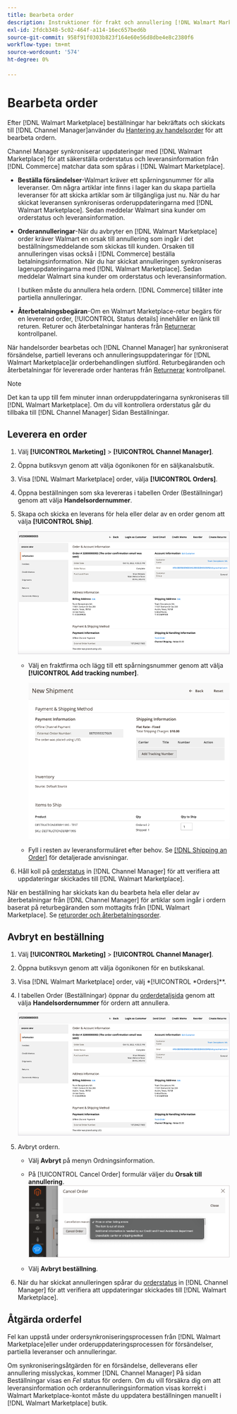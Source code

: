 ```yaml
---
title: Bearbeta order
description: Instruktioner för frakt och annullering [!DNL Walmart Marketplace] beställningar från Adobe Commerce och Magento Open Source."
exl-id: 2fdcb348-5c02-464f-a114-16ec657bed6b
source-git-commit: 958f91f0303b823f164e60e56d8dbe4e8c2380f6
workflow-type: tm+mt
source-wordcount: '574'
ht-degree: 0%

---
```


# Bearbeta order

Efter [!DNL Walmart Marketplace] beställningar har bekräftats och skickats till [!DNL Channel Manager]använder du [Hantering av handelsorder](https://docs.magento.com/user-guide/sales/orders-workspace.html) för att bearbeta ordern.

Channel Manager synkroniserar uppdateringar med [!DNL Walmart Marketplace] för att säkerställa orderstatus och leveransinformation från [!DNL Commerce] matchar data som spåras i [!DNL Walmart Marketplace].

* **Beställa försändelser**-Walmart kräver ett spårningsnummer för alla leveranser. Om några artiklar inte finns i lager kan du skapa partiella leveranser för att skicka artiklar som är tillgängliga just nu. När du har skickat leveransen synkroniseras orderuppdateringarna med [!DNL Walmart Marketplace]. Sedan meddelar Walmart sina kunder om orderstatus och leveransinformation.

* **Orderannulleringar**-När du avbryter en [!DNL Walmart Marketplace] order kräver Walmart en orsak till annullering som ingår i det beställningsmeddelande som skickas till kunden. Orsaken till annulleringen visas också i [!DNL Commerce] beställa betalningsinformation. När du har skickat annulleringen synkroniseras lageruppdateringarna med [!DNL Walmart Marketplace]. Sedan meddelar Walmart sina kunder om orderstatus och leveransinformation.

   I butiken måste du annullera hela ordern. [!DNL Commerce] tillåter inte partiella annulleringar.

* **Återbetalningsbegäran**-Om en Walmart Marketplace-retur begärs för en levererad order, [!UICONTROL Status details] innehåller en länk till returen. Returer och återbetalningar hanteras från [Returnerar](return-refund-orders.md) kontrollpanel.

När handelsorder bearbetas och [!DNL Channel Manager] har synkroniserat försändelse, partiell leverans och annulleringsuppdateringar för [!DNL Walmart Marketplace]är orderbehandlingen slutförd. Returbegäranden och återbetalningar för levererade order hanteras från [Returnerar](return-refund-orders.md) kontrollpanel.

>[!NOTE]
>
> Det kan ta upp till fem minuter innan orderuppdateringarna synkroniseras till [!DNL Walmart Marketplace]. Om du vill kontrollera orderstatus går du tillbaka till [!DNL Channel Manager] Sidan Beställningar.

## Leverera en order

1. Välj **[!UICONTROL Marketing]** > **[!UICONTROL Channel Manager]**.

1. Öppna butiksvyn genom att välja ögonikonen för en säljkanalsbutik.

1. Visa [!DNL Walmart Marketplace] order, välja **[!UICONTROL Orders]**.

1. Öppna beställningen som ska levereras i tabellen Order (Beställningar) genom att välja **Handelsordernummer**.

1. Skapa och skicka en leverans för hela eller delar av en order genom att välja **[!UICONTROL Ship]**.

   ![Detaljvy för handelsorder för en [!DNL Walmart Marketplace] order](assets/order-detail-with-external-order-id.png)

   * Välj en fraktfirma och lägg till ett spårningsnummer genom att välja **[!UICONTROL Add tracking number]**.

      ![Detaljvy för handelsorder för en [!DNL Walmart Marketplace] order](assets/order-shipment-add-tracking-number.png)


   * Fyll i resten av leveransformuläret efter behov. Se [[!DNL Shipping an Order]](https://docs.magento.com/user-guide/sales/order-ship.html) för detaljerade anvisningar.

1. Håll koll på [orderstatus](manage-orders.md#about-order-status) in [!DNL Channel Manager] för att verifiera att uppdateringar skickades till [!DNL Walmart Marketplace].

När en beställning har skickats kan du bearbeta hela eller delar av återbetalningar från [!DNL Channel Manager] för artiklar som ingår i ordern baserat på returbegäranden som mottagits från [!DNL Walmart Marketplace]. Se [returorder och återbetalningsorder](return-refund-orders.md).

## Avbryt en beställning

1. Välj **[!UICONTROL Marketing]** > **[!UICONTROL Channel Manager]**.

1. Öppna butiksvyn genom att välja ögonikonen för en butikskanal.

1. Visa [!DNL Walmart Marketplace] order, välj *[!UICONTROL *Orders]**.

1. I tabellen Order (Beställningar) öppnar du [orderdetaljsida](manage-orders.md#view-order-detail) genom att välja **Handelsordernummer** för ordern att annullera.

   ![Detaljvy för handelsorder för en[!DNL Walmart Marketplace]order](assets/order-detail-with-external-order-id.png)

1. Avbryt ordern.

   * Välj **Avbryt** på menyn Ordningsinformation.

   * På [!UICONTROL Cancel Order] formulär väljer du **Orsak till annullering**.
   ![Detaljvy för handelsorder för en [!DNL Walmart Marketplace] order](assets/cancel-order-reason-selector.png)

   * Välj **Avbryt beställning**.


1. När du har skickat annulleringen spårar du [orderstatus](manage-orders.md#about-order-status) in [!DNL Channel Manager] för att verifiera att uppdateringar skickades till [!DNL Walmart Marketplace].

## Åtgärda orderfel

Fel kan uppstå under ordersynkroniseringsprocessen från [!DNL Walmart Marketplace]eller under orderuppdateringsprocessen för försändelser, partiella leveranser och annulleringar.

Om synkroniseringsåtgärden för en försändelse, delleverans eller annullering misslyckas, kommer [!DNL Channel Manager] På sidan Beställningar visas en _Fel_ status för ordern. Om du vill försäkra dig om att leveransinformation och orderannulleringsinformation visas korrekt i Walmart Marketplace-kontot måste du uppdatera beställningen manuellt i [!DNL Walmart Marketplace] butik.



